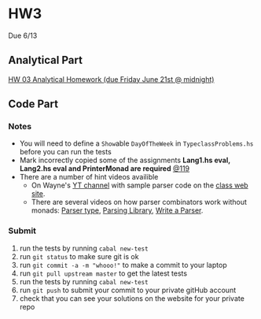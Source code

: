 # HW3
Due 6/13

## Analytical  Part
[HW 03 Analytical Homework (due Friday June 21st @ midnight)](http://www.cs.bu.edu/fac/snyder/cs320/Homeworks%20and%20Labs/Analytical%20Homeworks/hw03.pdf)

## Code Part

### Notes
* You will need to define a `Show`able `DayOfTheWeek` in `TypeclassProblems.hs` before you can run the tests
* Mark incorrectly copied some of the assignments **Lang1.hs eval, Lang2.hs eval and PrinterMonad are required** [@119](https://piazza.com/class/jvu6nbkjshs6gs?cid=119)
* There are a number of hint videos availible
  * On Wayne's [YT channel](https://www.youtube.com/watch?v=ki6ZLeper70) with sample parser code on the 
  [class web site](http://www.cs.bu.edu/fac/snyder/cs320/Homeworks%20and%20Labs/ParserExample.hs). 
  * There are several videos on how parser combinators work without monads: [Parser type](https://youtu.be/CNqEECXPU6c), [Parsing Library](https://youtu.be/XyRLWIQeWmo), [Write a Parser](https://youtu.be/fJ1QPEfmXi8).


### Submit
1. run the tests by running ```cabal new-test``` 
1. run ```git status``` to make sure git is ok
1. run ```git commit -a -m "whooo!"``` to make a commit to your laptop
1. run ```git pull upstream master``` to get the latest tests
1. run the tests by running ```cabal new-test``` 
1. run ```git push``` to submit your commit to your private gitHub account
1. check that you can see your solutions on the website for your private repo
